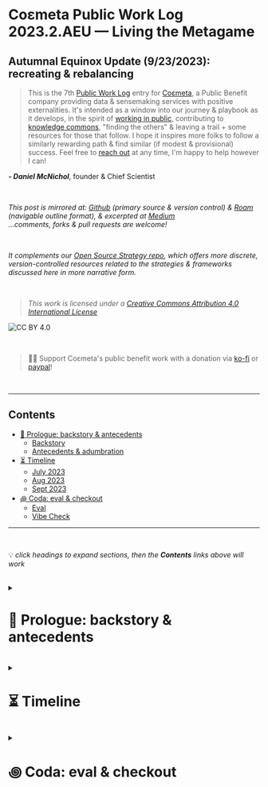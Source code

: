 # Coεmeta Public Work Log 2023.2.AEU — Living the Metagame <!-- omit in toc -->

## Autumnal Equinox Update (9/23/2023): recreating & rebalancing    <!-- omit in toc -->

> This is the 7th [Public Work Log](https://github.com/coemeta/public-work-log/) entry for [Coεmeta](https://coemeta.xyz/), a Public Benefit company providing data & sensemaking services with positive externalities. It's intended as a window into our journey & playbook as it develops, in the spirit of [working in public](https://nesslabs.com/work-in-public), contributing to [knowledge commons](https://en.wikipedia.org/wiki/Knowledge_commons), "finding the others" & leaving a trail + some resources for those that follow. I hope it inspires more folks to follow a similarly rewarding path & find similar (if modest & provisional) success. Feel free to [reach out](mailto:daniel@coemeta.com) at any time, I'm happy to help however I can!  

_**- Daniel McNichol**_, founder & Chief Scientist

<br>

_This post is mirrored at: [Github](https://github.com/coemeta/public-work-log) (primary source & version control) & [Roam](https://roamresearch.com/#/app/coemeta/page/CfFHmLnmj) (navigable outline format), & excerpted at [Medium](https://medium.com/coemeta/)_  
_...comments, forks & pull requests are welcome!_

<br>  

_It complements our [Open Source Strategy repo](https://github.com/coemeta/open-source-strategy), which offers more discrete, version-controlled resources related to the strategies & frameworks discussed here in more narrative form._

<br>

> _This work is licensed under a [Creative Commons Attribution 4.0 International License](http://creativecommons.org/licenses/by/4.0/)_

![CC BY 4.0](https://camo.githubusercontent.com/72af7c8e70a45c471163e803748d0338b3b2b52f6b040804e549e4163de72a58/68747470733a2f2f692e6372656174697665636f6d6d6f6e732e6f72672f6c2f62792f342e302f38387833312e706e67)  

<br>

> 🙏🏼 Support Coεmeta's public benefit work with a donation via [ko-fi](https://ko-fi.com/coemeta) or [paypal](https://www.paypal.com/donate/?hosted_button_id=7W4M66QGW3LT8)!  

<br>

---

## Contents
- [📜 Prologue: backstory \& antecedents](#-prologue-backstory--antecedents)
    - [Backstory](#backstory)
    - [Antecedents \& adumbration](#antecedents--adumbration)
- [⏳ Timeline](#-timeline)
    - [July 2023](#july-2023)
    - [Aug 2023](#aug-2023)
    - [Sept 2023](#sept-2023)
- [꩜ Coda: eval \& checkout](#-coda-eval--checkout)
    - [Eval](#eval)
    - [Vibe Check](#vibe-check)

---

<br>

💡 *click headings to expand sections, then the **Contents** links above will work*

<br>

<details>
<summary>

# 📜 Prologue: backstory & antecedents
</summary>

<details>
<summary>  

### Backstory
</summary>

**_Coεmeta_** is an attempt at an [infinite game](https://en.wikipedia.org/wiki/Finite_and_Infinite_Games). **The goal of infinite games is not to win, but to keep playing.**   

I consider this the _metagame_ (as opposed to endgame):    
>*a more **balanced**, **integrated**, **enriching** & **impactful** life in **greater community***

<br>

To pursue this metagame indefinitely (aka "infinitely"), I needed to reclaim some agency & autonomy in my work. So Coεmeta is also currently a [Pennsylvania Public Benefit LLC](https://coemeta.notion.site/coemeta/Co-meta-co-eh-meta-Data-Sensemaking-Services-9b764a49e7644703a64eda8f95084156#b97ace661ee84e81816b67d947ddbf53), serving as a vehicle for more traditional freelance & consulting work, as well as broader public-benefit oriented activities.   

<br>

> _(My longer-term vision for Coεmeta as a formal entity is something more like a _[worker-owned cooperative](https://institute.coop/what-worker-cooperative)_ or _[DAO](https://en.wikipedia.org/wiki/Decentralized_autonomous_organization)_ with shared collective ownership, or at least part of a federated network of _[mutual aid](https://en.wikipedia.org/wiki/Mutual_aid_%28organization_theory%29)_ & partnerships with other "self-sovereign"_ **ɛ** _groups or entities. This is part of the "in greater community" aspect of the metagame.)_   

<br>

So **Coεmeta is not exactly a traditional 'venture' or typical small business or startup etc**, but assumes some of those trappings for now. The [first log entry](2022.0.veu.md) recaps more of the motivations & considerations underlying all of this, & our [Open Source Strategy repo](https://github.com/coemeta/open-source-strategy) describes some of the strategic planning & wayfinding models used so far.     

<br>  

As elaborated throughout these artifacts, **public work & contributing to knowledge commons are core parts of the overall metagame strategy & ethos**. So these posts are part of that: figuring it out as I go, learning while doing, in public. This entry picks up where the previous left off. (The timing & titles of these entries should make the intended heliocentric publishing cadence clear.)   

<br>

ɛ NB: I'm generally skeptical of this terminology & its associations with neoliberal / libertarian fantasies of fully atomized "[sovereign individuals](https://www.radicalxchange.org/media/blog/sovereign-nonsense/)", but "independent" isn't quite adequate either.   

</details>

<br>   

<details>
<summary>   

### Antecedents & adumbration
</summary>   

This is the **2nd cycle of [Public Work Logs](https://github.com/coemeta/public-work-log)**, & the **3rd update of the cycle**. **[Last update](2023.1.msu.md)**, I [described](2023.1.msu.md#-timeline) **going off script on an indefinite car-life adventure**, **cashing in accrued lifestyle credit** & **reinvesting pasts harvests across a broader "8 capital" portfolio**. That adventure & rebalancing **continued throughout the summer & early fall, taking me all the way around the country**, with a target return date of late October.   

<br>

Similar to **[last autumn's update](2022.2.aeu.md)**, **vacation & real-world relations took precedence**, with **client work & life-admin logistics** consuming most remaining time & energy. But the other **[long-neglected pillars](2022.3.wsu.md#-prologue--epilogue-♻️-a-tldr) are not yet in ruins** — _in fact were obliquely bolstered_ — & are anyway mere **buttresses for the [metagame](#-prologue-backstory--antecedents)**, which this trip incarnated.   


</details>

</details>

<br>

<details>
<summary>  

# ⏳ Timeline
</summary>

_A brief timeline of relevant events, from the midsummer solstice of June 2023, to the autumn equinox of Sept 2023._   

_(see the full timeline to-date [here](https://roamresearch.com/#/app/coemeta/page/EkP-exB0L))_   

<br>  

<details>
<summary>  

### July 2023
</summary>

- **Set out cross country** after initial regional car camping trips 
  - <blockquote class="twitter-tweet"><p lang="en" dir="ltr">we&#39;re so back <a href="https://t.co/JbkIdEd5X2">pic.twitter.com/JbkIdEd5X2</a></p>&mdash; Daniel Coεmeta McNichol (@dnlmc) <a href="https://twitter.com/dnlmc/status/1683620005974343681?ref_src=twsrc%5Etfw">July 24, 2023</a></blockquote> 
  - ... first wave of road-weariness sets in 
    - <blockquote class="twitter-tweet"><p lang="en" dir="ltr">gm<br><br>im a lil tired <a href="https://t.co/yTmDh62fnl">pic.twitter.com/yTmDh62fnl</a></p>&mdash; Daniel Coεmeta McNichol (@dnlmc) <a href="https://twitter.com/dnlmc/status/1682034457514217479?ref_src=twsrc%5Etfw">July 20, 2023</a></blockquote>  

- **Publish initial [kNotwork convos](https://www.youtube.com/@CoemetaLifecraft)** to [youtube](https://www.youtube.com/@CoemetaLifecraft) & [podcast](https://podcasters.spotify.com/pod/show/coemetalifecraft) feeds
  - <blockquote class="twitter-tweet"><p lang="en" dir="ltr">🪢 kNotwork session #1 🪢<a href="https://t.co/WxWhiLZXuL">https://t.co/WxWhiLZXuL</a></p>&mdash; Daniel Coεmeta McNichol (@dnlmc) <a href="https://twitter.com/dnlmc/status/1681379648704323586?ref_src=twsrc%5Etfw">July 18, 2023</a></blockquote> 
  - <blockquote class="twitter-tweet"><p lang="en" dir="ltr">𝓴𝓝𝓸𝓽𝔀𝓸𝓻𝓴 Sessions #2 | NO ONE WANTS TO DO KNOWLEDGE WORK w/ mad lad <a href="https://twitter.com/MangoZeus?ref_src=twsrc%5Etfw">@MangoZeus</a><br><br>aptly themed as i&#39;m back on forest time &amp; behind on fake email world housekeeping, but want to at least keep these full sessions streaming out. more to come!<br><br>🔗 below<a href="https://t.co/8qlexnrbm1">https://t.co/8qlexnrbm1</a> <a href="https://t.co/kOUUcyPWOf">pic.twitter.com/kOUUcyPWOf</a></p>&mdash; Daniel Coεmeta McNichol (@dnlmc) <a href="https://twitter.com/dnlmc/status/1684611165895131137?ref_src=twsrc%5Etfw">July 27, 2023</a></blockquote> 
  - ...& **elaborate kNotwork theory** a bit
    - <blockquote class="twitter-tweet"><p lang="und" dir="ltr"><a href="https://t.co/IN2dqb86sP">https://t.co/IN2dqb86sP</a></p>&mdash; Daniel Coεmeta McNichol (@dnlmc) <a href="https://twitter.com/dnlmc/status/1675946901663805454?ref_src=twsrc%5Etfw">February 4, 2023</a></blockquote>
    - <blockquote class="twitter-tweet"><p lang="en" dir="ltr">lets get concrete<br><br>here&#39;s an exemplar of state &amp; market intermediation (absorption &amp; dissolution) of peer-2-peer social ties &amp; interdependence<br><br>the US farm credit system institutionalized &amp; largely displaced p2p mutual banking practices, then outgrew &amp; left behind small producers <a href="https://t.co/d1htm5ESgg">pic.twitter.com/d1htm5ESgg</a></p>&mdash; Daniel Coεmeta McNichol (@dnlmc) <a href="https://twitter.com/dnlmc/status/1676973721150693378?ref_src=twsrc%5Etfw">July 6, 2023</a></blockquote> 

</details>

<details>
<summary>  

### Aug 2023
</summary>  

- **Moar travel & camping** 
  - <blockquote class="twitter-tweet"><p lang="en" dir="ltr">aaand we&#39;re back <a href="https://t.co/NqtagHCQGA">pic.twitter.com/NqtagHCQGA</a></p>&mdash; Daniel Coεmeta McNichol (@dnlmc) <a href="https://twitter.com/dnlmc/status/1691581322668519441?ref_src=twsrc%5Etfw">August 15, 2023</a></blockquote> 
  - <blockquote class="twitter-tweet"><p lang="en" dir="ltr">druidmode late night grind <a href="https://t.co/7ArdLs6MVC">pic.twitter.com/7ArdLs6MVC</a></p>&mdash; Daniel Coεmeta McNichol (@dnlmc) <a href="https://twitter.com/dnlmc/status/1692014570867409135?ref_src=twsrc%5Etfw">August 17, 2023</a></blockquote> 
  
  - ...moar weariness   
    - <blockquote class="twitter-tweet"><p lang="en" dir="ltr">thing about living on the road is there&#39;s about 3-5x more life admin overhead <br><br>(eating sleeping bathing logistics etc)<br><br>&amp; i hate life admin overhead</p>&mdash; Daniel Coεmeta McNichol (@dnlmc) <a href="https://twitter.com/dnlmc/status/1693840013300306233?ref_src=twsrc%5Etfw">August 22, 2023</a></blockquote> 

</details>  

<details>
<summary>  

### Sept 2023
</summary>

- **...& so on and so forth**

  - <blockquote class="twitter-tweet"><p lang="en" dir="ltr">unrealistic place <a href="https://t.co/Oeoks5iEj3">pic.twitter.com/Oeoks5iEj3</a></p>&mdash; Daniel Coεmeta McNichol (@dnlmc) <a href="https://twitter.com/dnlmc/status/1701675874222047727?ref_src=twsrc%5Etfw">September 12, 2023</a></blockquote> 

  - <blockquote class="twitter-tweet"><p lang="en" dir="ltr">we were, ever so briefly, back<br><br>but not enough signal to attend to responsibilities, so it&#39;s over<br><br>(omw to LA 😞) <a href="https://t.co/C3OogVxC4p">pic.twitter.com/C3OogVxC4p</a></p>&mdash; Daniel Coεmeta McNichol (@dnlmc) <a href="https://twitter.com/dnlmc/status/1701677750728417436?ref_src=twsrc%5Etfw">September 12, 2023</a></blockquote> 

  - <blockquote class="twitter-tweet"><p lang="en" dir="ltr">coast 2 coast gm <a href="https://t.co/xIivvF0kzW">https://t.co/xIivvF0kzW</a> <a href="https://t.co/zPguDPG2zq">pic.twitter.com/zPguDPG2zq</a></p>&mdash; Daniel Coεmeta McNichol (@dnlmc) <a href="https://twitter.com/dnlmc/status/1703855100228485179?ref_src=twsrc%5Etfw">September 18, 2023</a></blockquote> 

  - <blockquote class="twitter-tweet"><p lang="en" dir="ltr">ga<br><br>today&#39;s office <a href="https://t.co/nVgzhnYFw8">pic.twitter.com/nVgzhnYFw8</a></p>&mdash; Daniel Coεmeta McNichol (@dnlmc) <a href="https://twitter.com/dnlmc/status/1704623102695710828?ref_src=twsrc%5Etfw">September 20, 2023</a></blockquote> 

</details>

</details>

<br>

<details> 
<summary>

# ꩜ Coda: eval & checkout
</summary>  

<details>
<summary>

### Eval 
</summary>

The raw accounting feels [even more empty than usual here](2023.2.aeu.md#-coda-eval--checkout), but as is tradition:
  - ![Coεmeta Time Tracking Autumn 2023](https://raw.githubusercontent.com/coemeta/public-work-log/main/media/2023.2.aeu/time_tracking.png)
      - __I **succeeded in [working less & vibing more](2023.1.msu.md#-timeline)**, & for the most part **became [more at ease with hyperopic balance](2023.1.msu.md#-coda-eval--checkout)**__ 
  - ![Coεmeta Metrics Autumn 2023](https://raw.githubusercontent.com/coemeta/public-work-log/main/media/2023.2.aeu/metrics.png)
      - __(is this 🦋 degrowth)__
  - ![Coεmeta OKRs Autumn 2023](https://raw.githubusercontent.com/coemeta/public-work-log/main/media/2023.2.aeu/okrs.png)

</details>

<details> 
<summary>   

### Vibe Check
</summary>  

& as for the vibes ...same as [last time](2023.1.msu.md#-coda-eval--checkout), just more:

>**Immaculate as ever**
>_...the path feels truer by the day, & my gratitude & appreciation grows in turn_

I'm still consciously **cashing in on lifestyle credit accrued during [last cycle's overload & burnout](2023.0.veu.md#-coda-eval--checkout)**, & know that **[hyperopic rebalancing](#-prologue-backstory--antecedents)** will come calling again. This is **living the [metagame](#-prologue-backstory--antecedents) in all its [infinitude](#-prologue-backstory--antecedents)**.

</details>  

</details>